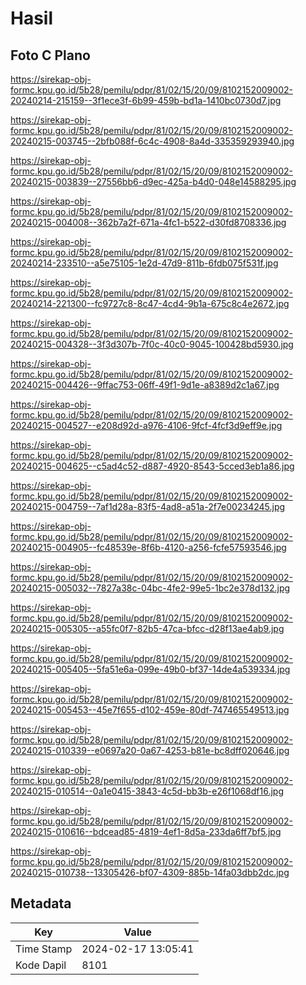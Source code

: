 # Hasil

## Foto C Plano

https://sirekap-obj-formc.kpu.go.id/5b28/pemilu/pdpr/81/02/15/20/09/8102152009002-20240214-215159--3f1ece3f-6b99-459b-bd1a-1410bc0730d7.jpg

https://sirekap-obj-formc.kpu.go.id/5b28/pemilu/pdpr/81/02/15/20/09/8102152009002-20240215-003745--2bfb088f-6c4c-4908-8a4d-335359293940.jpg

https://sirekap-obj-formc.kpu.go.id/5b28/pemilu/pdpr/81/02/15/20/09/8102152009002-20240215-003839--27556bb6-d9ec-425a-b4d0-048e14588295.jpg

https://sirekap-obj-formc.kpu.go.id/5b28/pemilu/pdpr/81/02/15/20/09/8102152009002-20240215-004008--362b7a2f-671a-4fc1-b522-d30fd8708336.jpg

https://sirekap-obj-formc.kpu.go.id/5b28/pemilu/pdpr/81/02/15/20/09/8102152009002-20240214-233510--a5e75105-1e2d-47d9-811b-6fdb075f531f.jpg

https://sirekap-obj-formc.kpu.go.id/5b28/pemilu/pdpr/81/02/15/20/09/8102152009002-20240214-221300--fc9727c8-8c47-4cd4-9b1a-675c8c4e2672.jpg

https://sirekap-obj-formc.kpu.go.id/5b28/pemilu/pdpr/81/02/15/20/09/8102152009002-20240215-004328--3f3d307b-7f0c-40c0-9045-100428bd5930.jpg

https://sirekap-obj-formc.kpu.go.id/5b28/pemilu/pdpr/81/02/15/20/09/8102152009002-20240215-004426--9ffac753-06ff-49f1-9d1e-a8389d2c1a67.jpg

https://sirekap-obj-formc.kpu.go.id/5b28/pemilu/pdpr/81/02/15/20/09/8102152009002-20240215-004527--e208d92d-a976-4106-9fcf-4fcf3d9eff9e.jpg

https://sirekap-obj-formc.kpu.go.id/5b28/pemilu/pdpr/81/02/15/20/09/8102152009002-20240215-004625--c5ad4c52-d887-4920-8543-5cced3eb1a86.jpg

https://sirekap-obj-formc.kpu.go.id/5b28/pemilu/pdpr/81/02/15/20/09/8102152009002-20240215-004759--7af1d28a-83f5-4ad8-a51a-2f7e00234245.jpg

https://sirekap-obj-formc.kpu.go.id/5b28/pemilu/pdpr/81/02/15/20/09/8102152009002-20240215-004905--fc48539e-8f6b-4120-a256-fcfe57593546.jpg

https://sirekap-obj-formc.kpu.go.id/5b28/pemilu/pdpr/81/02/15/20/09/8102152009002-20240215-005032--7827a38c-04bc-4fe2-99e5-1bc2e378d132.jpg

https://sirekap-obj-formc.kpu.go.id/5b28/pemilu/pdpr/81/02/15/20/09/8102152009002-20240215-005305--a55fc0f7-82b5-47ca-bfcc-d28f13ae4ab9.jpg

https://sirekap-obj-formc.kpu.go.id/5b28/pemilu/pdpr/81/02/15/20/09/8102152009002-20240215-005405--5fa51e6a-099e-49b0-bf37-14de4a539334.jpg

https://sirekap-obj-formc.kpu.go.id/5b28/pemilu/pdpr/81/02/15/20/09/8102152009002-20240215-005453--45e7f655-d102-459e-80df-747465549513.jpg

https://sirekap-obj-formc.kpu.go.id/5b28/pemilu/pdpr/81/02/15/20/09/8102152009002-20240215-010339--e0697a20-0a67-4253-b81e-bc8dff020646.jpg

https://sirekap-obj-formc.kpu.go.id/5b28/pemilu/pdpr/81/02/15/20/09/8102152009002-20240215-010514--0a1e0415-3843-4c5d-bb3b-e26f1068df16.jpg

https://sirekap-obj-formc.kpu.go.id/5b28/pemilu/pdpr/81/02/15/20/09/8102152009002-20240215-010616--bdcead85-4819-4ef1-8d5a-233da6ff7bf5.jpg

https://sirekap-obj-formc.kpu.go.id/5b28/pemilu/pdpr/81/02/15/20/09/8102152009002-20240215-010738--13305426-bf07-4309-885b-14fa03dbb2dc.jpg


## Metadata

| Key        | Value               |
| ---------- | ------------------- |
| Time Stamp | 2024-02-17 13:05:41 |
| Kode Dapil | 8101                |



